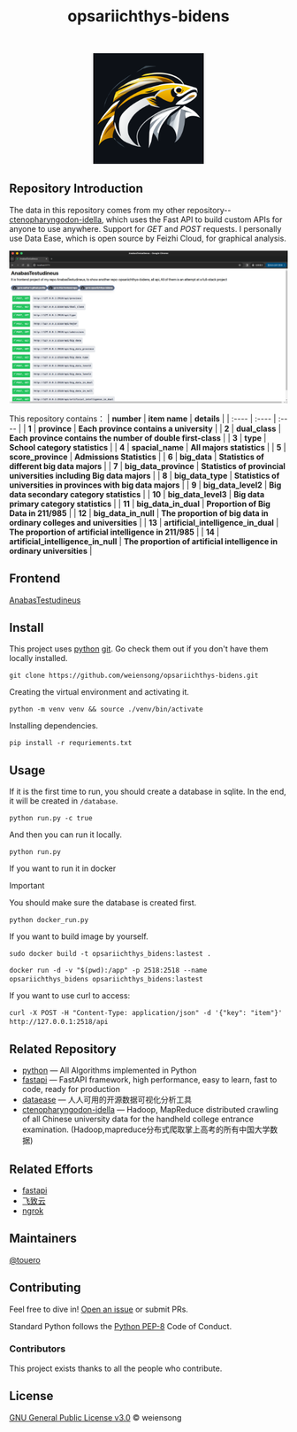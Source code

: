 <h1 align="center">opsariichthys-bidens</h1>

<p align="center">
    <img src="https://img.shields.io/badge/python_-%3E%3D3.8-blue" alt=""> 
    <img src="https://img.shields.io/badge/license_-MIT-blue" alt=""> 
    <a href="https://www.mysql.com/"><img src="https://img.shields.io/badge/-mysql-grey?style=plastic&logo=mysql" alt=""/></a>
    <a href="https://fastapi.tiangolo.com/"><img src="https://img.shields.io/badge/fastapi-grey?style=plastic&logo=fastapi" alt=""></a>
    <a href="https://www.docker.com/"><img src="https://img.shields.io/badge/docker-grey?style=plastic&logo=docker" alt=""></a>
    <a href="https://dataease.io/"><img src="https://img.shields.io/badge/dataease-grey" alt=""></a>
</p>

<p align="center">
    <img src=.public/opsariichthys-bidens.png height="200" width="200" alt="">
</p>

## Repository Introduction


The data in this repository comes from my other repository--[ctenopharyngodon-idella](https://github.com/weiensong/ctenopharyngodon-idella), which uses the Fast API to build custom APIs for anyone to use anywhere. Support for _GET_ and _POST_ requests. I personally use Data Ease, which is open source by Feizhi Cloud, for graphical analysis.  

<a><img src=.public/preview.png alt=""></a>

This repository contains：
| **number** | **item name** | **details** |
| :---- | :---- | :---- |
| **1** | **province** | **Each province contains a university** |
| **2** | **dual_class** | **Each province contains the number of double first-class** |
| **3** | **type** | **School category statistics** |
| **4** | **spacial_name** | **All majors statistics** |
| **5** | **score_province** | **Admissions Statistics** |
| **6** | **big_data** | **Statistics of different big data majors** |
| **7** | **big_data_province** | **Statistics of provincial universities including Big data majors** |
| **8** | **big_data_type** | **Statistics of universities in provinces with big data majors** |
| **9** | **big_data_level2** | **Big data secondary category statistics** |
| **10** | **big_data_level3** | **Big data primary category statistics** |
| **11** | **big_data_in_dual** | **Proportion of Big Data in 211/985** |
| **12** | **big_data_in_null** | **The proportion of big data in ordinary colleges and universities** |
| **13** | **artificial_intelligence_in_dual** | **The proportion of artificial intelligence in 211/985** |
| **14** | **artificial_intelligence_in_null** | **The proportion of artificial intelligence in ordinary universities** |


## Frontend

[AnabasTestudineus](https://github.com/touero/AnabasTestudineus)

## Install

This project uses [python](https://www.python.org/) [git](https://git-scm.com/). Go check them out if you don't have them locally installed.
```shell
git clone https://github.com/weiensong/opsariichthys-bidens.git
```

Creating the virtual environment and activating it.
```shell
python -m venv venv && source ./venv/bin/activate
```

Installing dependencies.
```shell
pip install -r requriements.txt
```

## Usage

If it is the first time to run, you should create a database in sqlite. In the end, it will be created in `/database`.
```shell
python run.py -c true
```

And then you can run it locally.
```shell
python run.py
```

If you want to run it in docker
> [!Important] 
> You should make sure the database is created first.

```shell
python docker_run.py
```

If you want to build image by yourself.
```shell
sudo docker build -t opsariichthys_bidens:lastest .
```

```shell
docker run -d -v "$(pwd):/app" -p 2518:2518 --name opsariichthys_bidens opsariichthys_bidens:lastest
```



If you want to use curl to access:
```shell
curl -X POST -H "Content-Type: application/json" -d '{"key": "item"}' http://127.0.0.1:2518/api
```

## Related Repository

- [python](https://github.com/TheAlgorithms/Python) — All Algorithms implemented in Python
- [fastapi](https://github.com/tiangolo/fastapi) — FastAPI framework, high performance, easy to learn, fast to code, ready for production
- [dataease](https://github.com/dataease/dataeasen) — 人人可用的开源数据可视化分析工具
- [ctenopharyngodon-idella](https://github.com/weiensong/ctenopharyngodon-idella) — Hadoop, MapReduce distributed crawling of all Chinese university data for the handheld college entrance examination. (Hadoop,mapreduce分布式爬取掌上高考的所有中国大学数据)


## Related Efforts

- [fastapi](https://fastapi.tiangolo.com/)
- [飞致云](https://www.fit2cloud.com/)
- [ngrok](https://ngrok.com/) 



## Maintainers

[@touero](https://github.com/touero)



## Contributing


Feel free to dive in! [Open an issue](https://github.com/weiensong/opsariichthys-bidens/issues) or submit PRs.

Standard Python follows the [Python PEP-8](https://peps.python.org/pep-0008/) Code of Conduct.


### Contributors

This project exists thanks to all the people who contribute.



## License

[GNU General Public License v3.0](https://github.com/weiensong/opsariichthys-bidens/blob/master/LICENSE) © weiensong

